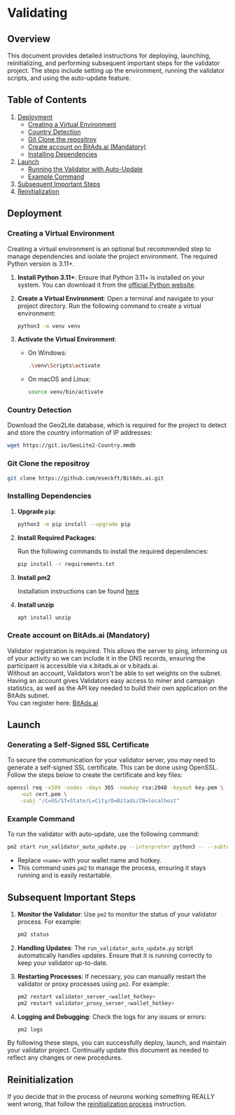 # Validating

## Overview

This document provides detailed instructions for deploying, launching, reinitializing, and performing subsequent
important steps for the validator project. The steps include setting up the environment, running the validator scripts,
and using the auto-update feature.

## Table of Contents

1. [Deployment](#deployment)
    - [Creating a Virtual Environment](#creating-a-virtual-environment)
    - [Country Detection](#country-detection)
    - [Git Clone the repositroy](#git-clone-the-repository)
    - [Create account on BitAds.ai (Mandatory)](#create-account-on-bitadsai-mandatory)
    - [Installing Dependencies](#installing-dependencies) 
2. [Launch](#launch)
    - [Running the Validator with Auto-Update](#running-the-validator-with-auto-update)
    - [Example Command](#example-command)
3. [Subsequent Important Steps](#subsequent-important-steps)
4. [Reinitialization](#reinitialization)

## Deployment

### Creating a Virtual Environment

Creating a virtual environment is an optional but recommended step to manage dependencies and isolate the project
environment. The required Python version is 3.11+.

1. **Install Python 3.11+**:
   Ensure that Python 3.11+ is installed on your system. You can download it from
   the [official Python website](https://www.python.org/downloads/).

2. **Create a Virtual Environment**:
   Open a terminal and navigate to your project directory. Run the following command to create a virtual environment:

   ```bash
   python3 -m venv venv
   ```

3. **Activate the Virtual Environment**:
    - On Windows:

      ```bash
      .\venv\Scripts\activate
      ```

    - On macOS and Linux:

      ```bash
      source venv/bin/activate
      ```

### Country Detection

Download the Geo2Lite database, which is required for the project to detect and store the country information of IP
addresses:

```bash
wget https://git.io/GeoLite2-Country.mmdb
```

### Git Clone the repositroy

```bash
git clone https://github.com/eseckft/BitAds.ai.git
```

### Installing Dependencies

1. **Upgrade `pip`**:

   ```bash
   python3 -m pip install --upgrade pip
   ```

2. **Install Required Packages**:

   Run the following commands to install the required dependencies:

   ```bash
   pip install -r requirements.txt
   ```

3. **Install pm2**

   Installation instructions can be found [here](https://pm2.io/docs/runtime/guide/installation/)

4. **Install unzip**

   ```bash
   apt install unzip
   ```

### Create account on BitAds.ai (Mandatory)

Validator registration is required. This allows the server to ping, informing us of your activity so we can include it in the DNS records, ensuring the participant is accessible via x.bitads.ai or v.bitads.ai. <br>
Without an account, Validators won't be able to set weights on the subnet. Having an account gives Validators easy access to miner and campaign statistics, as well as the API key needed to build their own application on the BitAds subnet. <br>
You can register here: [BitAds.ai](https://bitads.ai/register)


## Launch

### Generating a Self-Signed SSL Certificate

To secure the communication for your validator server, you may need to generate a self-signed SSL certificate. This can
be done using OpenSSL. Follow the steps below to create the certificate and key files:

```bash
openssl req -x509 -nodes -days 365 -newkey rsa:2048 -keyout key.pem \
    -out cert.pem \
    -subj "/C=US/ST=State/L=City/O=Bitads/CN=localhost"
```

### Example Command

To run the validator with auto-update, use the following command:

```bash
pm2 start run_validator_auto_update.py --interpreter python3 -- --subtensor.network local --wallet.name <name> --wallet.hotkey <name>
```

- Replace `<name>` with your wallet name and hotkey.
- This command uses `pm2` to manage the process, ensuring it stays running and is easily restartable.

## Subsequent Important Steps

1. **Monitor the Validator**:
   Use `pm2` to monitor the status of your validator process. For example:

   ```bash
   pm2 status
   ```

2. **Handling Updates**:
   The `run_validator_auto_update.py` script automatically handles updates. Ensure that it is running correctly to keep
   your validator up-to-date.

3. **Restarting Processes**:
   If necessary, you can manually restart the validator or proxy processes using `pm2`. For example:

   ```bash
   pm2 restart validator_server_<wallet_hotkey>
   pm2 restart validator_proxy_server_<wallet_hotkey>
   ```

4. **Logging and Debugging**:
   Check the logs for any issues or errors:

   ```bash
   pm2 logs
   ```

By following these steps, you can successfully deploy, launch, and maintain your validator project. Continually update
this document as needed to reflect any changes or new procedures.

## Reinitialization

If you decide that in the process of neurons working something REALLY went wrong,
that follow the [reinitialization process](reinitialization.md) instruction.
